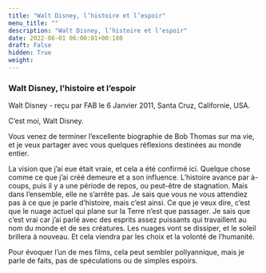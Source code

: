 ```yaml
---
title: "Walt Disney, l’histoire et l’espoir"
menu_title: ""
description: "Walt Disney, l’histoire et l’espoir"
date: 2022-06-01 06:00:01+00:180
draft: False
hidden: True
weight:
---
```

### Walt Disney, l’histoire et l’espoir

Walt Disney - reçu par FAB le 6 Janvier 2011, Santa Cruz, Californie, USA.


C’est moi, Walt Disney.

Vous venez de terminer l’excellente biographie de Bob Thomas sur ma vie, et je veux partager avec vous quelques réflexions destinées au monde entier.

La vision que j’ai eue était vraie, et cela a été confirmé ici. Quelque chose comme ce que j’ai créé demeure et a son influence. L’histoire avance par à-coups, puis il y a une période de repos, ou peut-être de stagnation. Mais dans l’ensemble, elle ne s’arrête pas. Je sais que vous ne vous attendiez pas à ce que je parle d’histoire, mais c’est ainsi.
Ce que je veux dire, c’est que le nuage actuel qui plane sur la Terre n’est que passager. Je sais que c’est vrai car j’ai parlé avec des esprits assez puissants qui travaillent au nom du monde et de ses créatures. Les nuages vont se dissiper, et le soleil brillera à nouveau. Et cela viendra par les choix et la volonté de l’humanité.

Pour évoquer l’un de mes films, cela peut sembler pollyannique, mais je parle de faits, pas de spéculations ou de simples espoirs.
